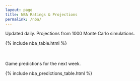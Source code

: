 ```yaml
---
layout: page
title: NBA Ratings & Projections
permalink: /nba/
---
```


Updated daily. Projections from 1000 Monte Carlo simulations.

<div class="table-scroll-container">
<div id="table-container">
    {% include nba_table.html %}
</div>
</div>
<br/><br/>

Game predictions for the next week.

<div class="table-scroll-container">
<div id="table-container">
    {% include nba_predictions_table.html %}
</div>
</div>

